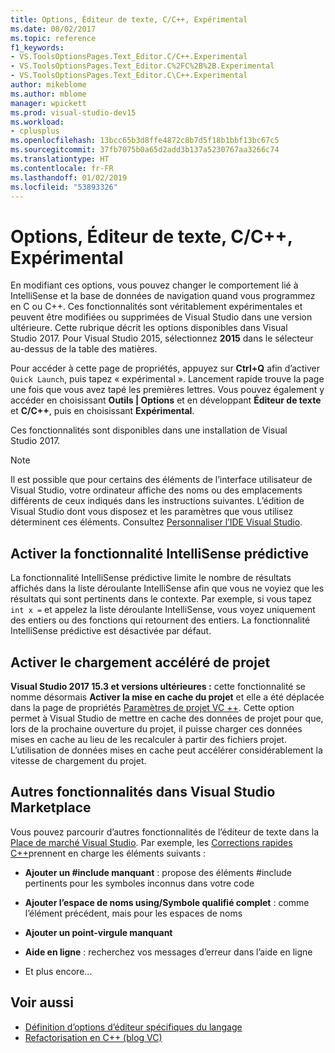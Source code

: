 ```yaml
---
title: Options, Éditeur de texte, C/C++, Expérimental
ms.date: 08/02/2017
ms.topic: reference
f1_keywords:
- VS.ToolsOptionsPages.Text_Editor.C/C++.Experimental
- VS.ToolsOptionsPages.Text_Editor.C%2FC%2B%2B.Experimental
- VS.ToolsOptionsPages.Text_Editor.C\C++.Experimental
author: mikeblome
ms.author: mblome
manager: wpickett
ms.prod: visual-studio-dev15
ms.workload:
- cplusplus
ms.openlocfilehash: 13bcc65b3d8ffe4872c8b7d5f18b1bbf13bc67c5
ms.sourcegitcommit: 37fb7075b0a65d2add3b137a5230767aa3266c74
ms.translationtype: HT
ms.contentlocale: fr-FR
ms.lasthandoff: 01/02/2019
ms.locfileid: "53893326"
---
```

# <a name="options-text-editor-cc-experimental"></a>Options, Éditeur de texte, C/C++, Expérimental

En modifiant ces options, vous pouvez changer le comportement lié à IntelliSense et la base de données de navigation quand vous programmez en C ou C++. Ces fonctionnalités sont véritablement expérimentales et peuvent être modifiées ou supprimées de Visual Studio dans une version ultérieure. Cette rubrique décrit les options disponibles dans Visual Studio 2017. Pour Visual Studio 2015, sélectionnez **2015** dans le sélecteur au-dessus de la table des matières.

Pour accéder à cette page de propriétés, appuyez sur **Ctrl+Q** afin d’activer `Quick Launch`, puis tapez « expérimental ». Lancement rapide trouve la page une fois que vous avez tapé les premières lettres. Vous pouvez également y accéder en choisissant **Outils | Options** et en développant **Éditeur de texte** et **C/C++**, puis en choisissant **Expérimental**.

Ces fonctionnalités sont disponibles dans une installation de Visual Studio 2017.

> [!NOTE]
> Il est possible que pour certains des éléments de l’interface utilisateur de Visual Studio, votre ordinateur affiche des noms ou des emplacements différents de ceux indiqués dans les instructions suivantes. L’édition de Visual Studio dont vous disposez et les paramètres que vous utilisez déterminent ces éléments. Consultez [Personnaliser l’IDE Visual Studio](../../ide/personalizing-the-visual-studio-ide.md).

## <a name="enable-predictive-intellisense"></a>Activer la fonctionnalité IntelliSense prédictive

La fonctionnalité IntelliSense prédictive limite le nombre de résultats affichés dans la liste déroulante IntelliSense afin que vous ne voyiez que les résultats qui sont pertinents dans le contexte. Par exemple, si vous tapez <code>int x =</code> et appelez la liste déroulante IntelliSense, vous voyez uniquement des entiers ou des fonctions qui retournent des entiers. La fonctionnalité IntelliSense prédictive est désactivée par défaut.

## <a name="enable-faster-project-load"></a>Activer le chargement accéléré de projet

**Visual Studio 2017 15.3 et versions ultérieures :** cette fonctionnalité se nomme désormais **Activer la mise en cache du projet** et elle a été déplacée dans la page de propriétés [Paramètres de projet VC ++](vcpp-project-settings-projects-and-solutions-options-dialog-box.md).
Cette option permet à Visual Studio de mettre en cache des données de projet pour que, lors de la prochaine ouverture du projet, il puisse charger ces données mises en cache au lieu de les recalculer à partir des fichiers projet. L’utilisation de données mises en cache peut accélérer considérablement la vitesse de chargement du projet.

## <a name="additional-features-in-the-visual-studio-marketplace"></a>Autres fonctionnalités dans Visual Studio Marketplace

Vous pouvez parcourir d’autres fonctionnalités de l’éditeur de texte dans la [Place de marché Visual Studio](https://marketplace.visualstudio.com/search?target=VS&category=Tools&vsVersion=&subCategory=All&sortBy=Downloads). Par exemple, les [Corrections rapides C++](https://marketplace.visualstudio.com/items?itemName=VisualCppDevLabs.CQuickFixes2017)prennent en charge les éléments suivants :

- **Ajouter un #include manquant** : propose des éléments #include pertinents pour les symboles inconnus dans votre code

- **Ajouter l’espace de noms using/Symbole qualifié complet** : comme l’élément précédent, mais pour les espaces de noms

- **Ajouter un point-virgule manquant**

- **Aide en ligne** : recherchez vos messages d’erreur dans l’aide en ligne

- Et plus encore...

## <a name="see-also"></a>Voir aussi

- [Définition d’options d’éditeur spécifiques du langage](../../ide/reference/setting-language-specific-editor-options.md)
- [Refactorisation en C++ (blog VC)](https://blogs.msdn.microsoft.com/vcblog/2014/11/14/all-about-c-refactoring-in-visual-studio-2015-preview/)
